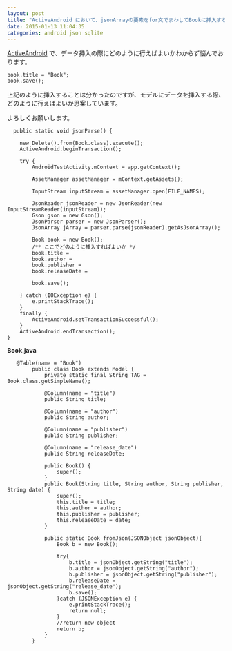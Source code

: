 ```yaml
---
layout: post
title: "ActiveAndroid において、jsonArrayの要素をfor文でまわしてBookに挿入する最善の方法"
date: 2015-01-13 11:04:35
categories: android json sqlite
---
```

<p><a href="http://www.activeandroid.com/" rel="nofollow">ActiveAndroid</a> で、データ挿入の際にどのように行えばよいかわからず悩んでおります。 </p>

<pre><code>book.title = "Book"; 
book.save(); 
</code></pre>

<p>上記のように挿入することは分かったのですが、モデルにデータを挿入する際、どのように行えばよいか思案しています。 </p>

<p>よろしくお願いします。 </p>

<pre><code>  public static void jsonParse() {

    new Delete().from(Book.class).execute();
    ActiveAndroid.beginTransaction();

    try {
        AndroidTestActivity.mContext = app.getContext();

        AssetManager assetManager = mContext.getAssets();

        InputStream inputStream = assetManager.open(FILE_NAMES);

        JsonReader jsonReader = new JsonReader(new InputStreamReader(inputStream));
        Gson gson = new Gson();
        JsonParser parser = new JsonParser();
        JsonArray jArray = parser.parse(jsonReader).getAsJsonArray();

        Book book = new Book();
        /** ここでどのように挿入すればよいか */
        book.title = 
        book.author = 
        book.publisher = 
        book.releaseDate = 

        book.save();

    } catch (IOException e) {
        e.printStackTrace();
    }
    finally {
        ActiveAndroid.setTransactionSuccessful();
    }
    ActiveAndroid.endTransaction();
}
</code></pre>

<p><strong>Book.java</strong></p>

<pre><code>   @Table(name = "Book")
        public class Book extends Model {
            private static final String TAG = Book.class.getSimpleName();

            @Column(name = "title")
            public String title;

            @Column(name = "author")
            public String author;

            @Column(name = "publisher")
            public String publisher;

            @Column(name = "release_date")
            public String releaseDate;

            public Book() {
                super();
            }
            public Book(String title, String author, String publisher, String date) {
                super();
                this.title = title;
                this.author = author;
                this.publisher = publisher;
                this.releaseDate = date;
            }

            public static Book fromJson(JSONObject jsonObject){
                Book b = new Book();

                try{
                    b.title = jsonObject.getString("title");
                    b.author = jsonObject.getString("author");
                    b.publisher = jsonObject.getString("publisher");
                    b.releaseDate = jsonObject.getString("release_date");
                    b.save();
                }catch (JSONException e) {
                    e.printStackTrace();
                    return null;
                }
                //return new object
                return b;
            }
        }
</code></pre>

